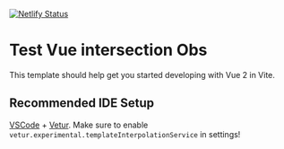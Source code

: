 [![Netlify Status](https://api.netlify.com/api/v1/badges/7e1cfa5f-d265-48ec-a35b-c8d160107943/deploy-status)](https://app.netlify.com/sites/test-vue-intersection-observer/deploys)

# Test Vue intersection Obs

This template should help get you started developing with Vue 2 in Vite.

## Recommended IDE Setup

[VSCode](https://code.visualstudio.com/) + [Vetur](https://marketplace.visualstudio.com/items?itemName=octref.vetur). Make sure to enable `vetur.experimental.templateInterpolationService` in settings!
